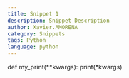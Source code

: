 ```yaml
---
title: Snippet 1
description: Snippet Description
author: Xavier.AMORENA
category: Snippets
tags: Python
language: python
---
```

def my_print(**kwargs):
    print(*kwargs)
